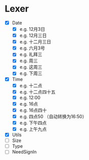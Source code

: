 # Lexer
- [x] Date
  - [x] e.g. 12月3日
  - [x] e.g. 12月三日
  - [x] e.g. 十二月三日
  - [x] e.g. 六月3号
  - [x] e.g. 礼拜三
  - [x] e.g. 周三
  - [x] e.g. 这周三
  - [x] e.g. 下周三
- [x] Time
  - [x] e.g. 十二点
  - [x] e.g. 十二点四十五
  - [x] e.g. 12:00
  - [x] e.g. 16点
  - [x] e.g. 16点四十
  - [x] e.g. 四点50 （自动转换为16:50）
  - [x] e.g. 下午四点
  - [x] e.g. 上午九点
- [x] Utils
- [ ] Size
- [ ] Type
- [ ] NeedSignIn